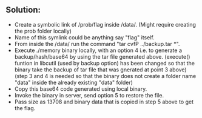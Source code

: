 ## Solution:
* Create a symbolic link of /prob/flag inside <cwd>/data/. (Might require creating the prob folder locally)
* Name of this symlink could be anything say "flag" itself.
* From inside the <cwd>/data/ run the command "tar cvfP ../backup.tar *".
* Execute ./memory binary locally, with an option 4 i.e. to generate a backup/hash/base64 by using the tar file generated above.
   (execute() funtion in libcutil (used by backup option) has been changed so that the binary take the backup of tar file that was gnerated at point 3 above)
   (step 3 and 4 is needed so that the binary does not create a folder name "data" inside the already existing "data" folder)
* Copy this base64 code generated using local binary.
* Invoke the binary in server, send option 5 to restore the file.
* Pass size as 13708 and binary data that is copied in step 5 above to get the flag.
